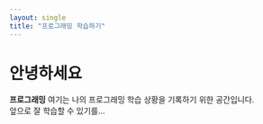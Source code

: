 ```yaml
---
layout: single
title: "프로그래밍 학습하기"
---
```


# 안녕하세요

**프로그래밍** 여기는 나의 프로그래밍 학습 상황을 기록하기 위한 공간입니다.  
앞으로 잘 학습할 수 있기를...
